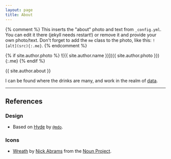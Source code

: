 ```yaml
---
layout: page
title: About
---
```


{% comment %}
  This inserts the "about" photo and text from `_config.yml`.
  You can edit it there (jekyll needs restart!) or remove it and provide your own photo/text.
  Don't forget to add the `me` class to the photo, like this: `![alt](src){:.me}`.
{% endcomment %}

{% if site.author.photo %}
  ![{{ site.author.name }}]({{ site.author.photo }}){:.me}
{% endif %}

{{ site.author.about }}

I can be found where the drinks are many, and work in the realm of [data](http://johncoene.github.io/projects/).

***

## References

### Design

* Based on [Hyde](http://hyde.getpoole.com/) by [`@mdo`](https://twitter.com/mdo).

### Icons

* [Wreath](https://thenounproject.com/term/laurel-wreath/203146/) by [Nick Abrams](https://thenounproject.com/nabrams/) from the [Noun Project](https://thenounproject.com/).

[usr]: /how-to-find-a-short-username
